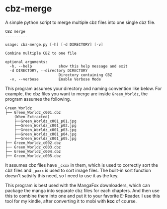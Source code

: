 # cbz-merge
A simple python script to merge multiple cbz files into one single cbz file. 



```
CBZ merge
----------

usage: cbz-merge.py [-h] [-d DIRECTORY] [-v]

Combine multiple CBZ to one file

optional arguments:
  -h, --help            show this help message and exit
  -d DIRECTORY, --directory DIRECTORY
                        Directory containing CBZ
  -v, --verbose         Enable Verbose Mode
```

This program assumes your directory and naming convention like below. For example, the cbz files you want to merge are inside `Green_Worldz`, the program assumes the following.

```
Green_Worldz
├── Green_Worldz_c001.cbz
    (When Extracted)
    ├──Green_Worldz_c001_p01.jpg
    ├──Green_Worldz_c001_p02.jpg
    ├──Green_Worldz_c001_p03.jpg
    ├──Green_Worldz_c001_p04.jpg
    ├──Green_Worldz_c001_p05.jpg
├── Green_Worldz_c002.cbz
├── Green_Worldz_c003.cbz
├── Green_Worldz_c004.cbz
├── Green_Worldz_c005.cbz
```

It assumes cbz files have `_cxxx` in them, which is used to correctly sort the cbz files and `_pxxx` is used to sort image files. The built-in sort function doesn't satisify this need, so I need to use it as the key. 

This program is best used with the MangaFox downloaders, which can package the manga into separate cbz files for each chapters. And then use this to combine them into one and put it to your favorite E-Reader. I use this tool for my kindle, after converting it to mobi with **kcc** of course. 